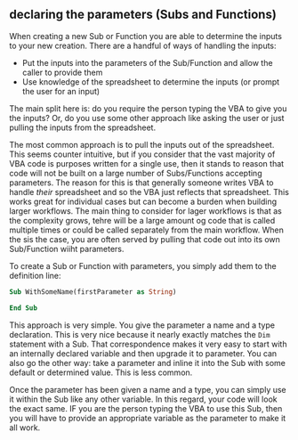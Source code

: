 ## declaring the parameters (Subs and Functions)

When creating a new Sub or Function you are able to determine the inputs to your new creation. There are a handful of ways of handling the inputs:

- Put the inputs into the parameters of the Sub/Function and allow the caller to provide them
- Use knowledge of the spreadsheet to determine the inputs (or prompt the user for an input)

The main split here is: do you require the person typing the VBA to give you the inputs? Or, do you use some other approach like asking the user or just pulling the inputs from the spreadsheet.

The most common approach is to pull the inputs out of the spreadsheet. This seems counter intuitive, but if you consider that the vast majority of VBA code is purposes written for a single use, then it stands to reason that code will not be built on a large number of Subs/Functions accepting parameters. The reason for this is that generally someone writes VBA to handle _their_ spreadsheet and so the VBA just reflects that spreadsheet. This works great for individual cases but can become a burden when building larger workflows. The main thing to consider for lager workflows is that as the complexity grows, tehre will be a large amount og code that is called multiple times or could be called separately from the main workflow. When the sis the case, you are often served by pulling that code out into its own Sub/Function wiiht parameters.

To create a Sub or Function with parameters, you simply add them to the definition line:

```vb
Sub WithSomeName(firstParameter as String)

End Sub
```

This approach is very simple. You give the parameter a name and a type declaration. This is very nice because it nearly exactly matches the `Dim` statement with a Sub. That correspondence makes it very easy to start with an internally declared variable and then upgrade it to parameter. You can also go the other way: take a parameter and inline it into the Sub with some default or determined value. This is less common.

Once the parameter has been given a name and a type, you can simply use it within the Sub like any other variable. In this regard, your code will look the exact same. IF you are the person typing the VBA to use this Sub, then you will have to provide an appropriate variable as the parameter to make it all work.
